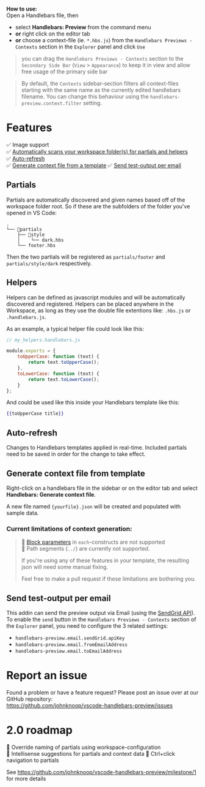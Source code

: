 **How to use:**\
Open a Handlebars file, then 
- select **Handlebars: Preview** from the command menu
- **or** right click on the editor tab
- **or** choose a context-file (ie. `*.hbs.js`) from the `Handlebars Previews - Contexts` section in the `Explorer` panel and click `Use`

> you can drag the `Handlebars Previews - Contexts` section to the `Secondary Side Bar` (`View` &gt; `Appearance`) to keep it in view and allow free usage of the primary side bar

> By default, the `Contexts` sidebar-section filters all context-files starting with the same name as the currently edited handlebars filename. You can change this behaviour using the `handlebars-preview.context.filter` setting.

# Features

✅ Image support\
✅ [Automatically scans your workspace folder(s) for partials and helpers](#partials)\
✅ [Auto-refresh](#auto-refresh)\
✅ [Generate context file from a template](#generate-context-file-from-template)
✅ [Send test-output per email](#send-test-output-per-email)

## Partials
Partials are automatically discovered and given names based off of the workspace folder root. So if these are the subfolders of the folder you've opened in VS Code:
```
.
└── 📁partials
    ├── 📁style
    │    └── dark.hbs
    └── footer.hbs
```
Then the two partials will be registered as `partials/footer` and `partials/style/dark` respectively.

## Helpers
Helpers can be defined as javascript modules and will be automatically discovered and registered. Helpers can be placed anywhere in the Workspace, as long as they use the double file extentions like: `.hbs.js` or `.handlebars.js`.
   
As an example, a typical helper file could look like this:
```js
// my_helpers.handlebars.js

module.exports = {
    toUpperCase: function (text) {
        return text.toUpperCase();
    },
    toLowerCase: function (text) {
        return text.toLowerCase();
    }
};
```
And could be used like this inside your Handlebars template like this:

```hbs
{{toUpperCase title}}
```

## Auto-refresh
Changes to Handlebars templates applied in real-time. Included partials need to be saved in order for the change to take effect.

## Generate context file from template
Right-click on a handlebars file in the sidebar or on the editor tab and select **Handlebars: Generate context file**.

A new file named `{yourfile}.json` will be created and populated with sample data.

### Current limitations of context generation:
> 🙁 [Block parameters](https://handlebarsjs.com/guide/block-helpers.html#block-parameters) in `each`-constructs are not supported\
> 🙁 Path segments (`../`) are currently not supported.
> 
> If you're using any of these features in your template, the resulting json will need some manual fixing.
> 
> Feel free to make a pull request if these limitations are bothering you.

## Send test-output per email
This addin can send the preview output via Email (using the [SendGrid API](https://sendgrid.com/solutions/email-api/)). To enable the `send` button in the `Handlebars Previews - Contexts` section of the `Explorer` panel, you need to configure the 3 related settings:
- `handlebars-preview.email.sendGrid.apiKey`
- `handlebars-preview.email.fromEmailAddress`
- `handlebars-preview.email.toEmailAddress`

# Report an issue

Found a problem or have a feature request? Please post an issue over at our GitHub repository:\
https://github.com/johnknoop/vscode-handlebars-preview/issues

# 2.0 roadmap


📍 Override naming of partials using workspace-configuration\
📍 Intellisense suggestions for partials and context data
📍 Ctrl+click navigation to partials

See https://github.com/johnknoop/vscode-handlebars-preview/milestone/1 for more details
